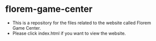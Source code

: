 # florem-game-center
- This is a repository for the files related to the website called Florem Game Center.
- Please click index.html if you want to view the website.

